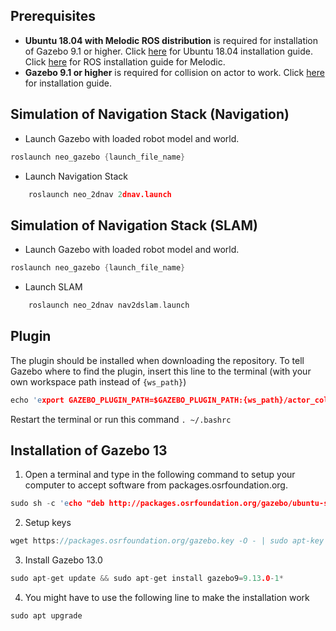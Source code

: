 ## Prerequisites
- **Ubuntu 18.04 with Melodic ROS distribution** is required for installation of Gazebo 9.1 or higher. Click [here](http://http://releases.ubuntu.com/18.04.4/?_ga=2.30273727.1896459521.1588157994-1099108351.1588060257 "here") for Ubuntu 18.04 installation guide. Click [here](http://http://wiki.ros.org/melodic/Installation/Ubuntu "here") for ROS installation guide for Melodic.
- **Gazebo 9.1 or higher** is required for collision on actor to work. Click [here](#Installation-of-Gazebo-13)  for installation guide.

## Simulation of Navigation Stack (Navigation)

- Launch Gazebo with loaded robot model and world.
```c
roslaunch neo_gazebo {launch_file_name}
```

- Launch Navigation Stack 
```c
    roslaunch neo_2dnav 2dnav.launch
```


## Simulation of Navigation Stack (SLAM)
- Launch Gazebo with loaded robot model and world.
```c
roslaunch neo_gazebo {launch_file_name}
```

- Launch SLAM
```c
    roslaunch neo_2dnav nav2dslam.launch
```


## Plugin
The plugin should be installed when downloading the repository. To tell Gazebo where to find the plugin, insert this line to the terminal (with your own workspace path instead of `{ws_path}`) 

```c
echo 'export GAZEBO_PLUGIN_PATH=$GAZEBO_PLUGIN_PATH:{ws_path}/actor_collisions/build' >> ~/.bashrc
``` 

Restart the terminal or run this command `. ~/.bashrc` 



## Installation of Gazebo 13
1. Open a terminal and type in the following command to setup your computer to accept software from packages.osrfoundation.org.
```c
sudo sh -c 'echo "deb http://packages.osrfoundation.org/gazebo/ubuntu-stable `lsb_release -cs` main" > /etc/apt/sources.list.d/gazebo-stable.list'
```

2. Setup keys
```c
wget https://packages.osrfoundation.org/gazebo.key -O - | sudo apt-key add -
```

3. Install Gazebo 13.0
```c
sudo apt-get update && sudo apt-get install gazebo9=9.13.0-1*
```

4. You might have to use the following line to make the installation work
```c
sudo apt upgrade
```
<br>

